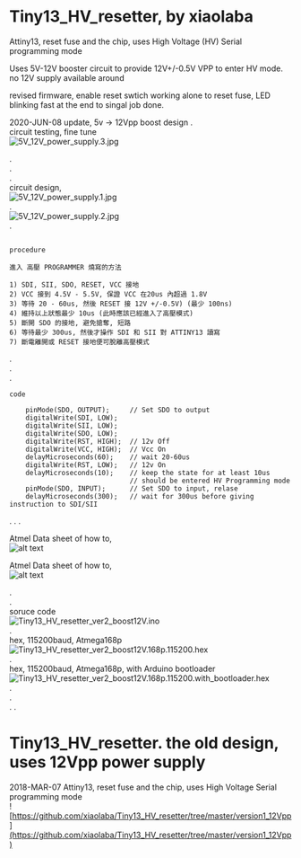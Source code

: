 # Tiny13_HV_resetter, by xiaolaba
Attiny13, reset fuse and the chip, uses High Voltage (HV) Serial programming mode

Uses 5V-12V booster circuit to provide 12V+/-0.5V VPP to enter HV mode. no 12V supply available around

revised firmware, enable reset swtich working alone to reset fuse, LED blinking fast at the end to singal job done.


2020-JUN-08 update, 5v -> 12Vpp boost design
.  
circuit testing, fine tune  
![5V_12V_power_supply.3.jpg](Version2_boost12V/5V_12V_power_supply.3.jpg)    


.  
.  
.  
circuit design,  
![5V_12V_power_supply.1.jpg](Version2_boost12V/5V_12V_power_supply.1.jpg)  
.    
![5V_12V_power_supply.2.jpg](Version2_boost12V/5V_12V_power_supply.2.jpg)  
.  



```

procedure

進入 高壓 PROGRAMMER 燒寫的方法

1) SDI, SII, SDO, RESET, VCC 接地
2) VCC 接到 4.5V - 5.5V, 保證 VCC 在20us 內超過 1.8V
3) 等待 20 - 60us, 然後 RESET 接 12V +/-0.5V) (最少 100ns)
4) 維持以上狀態最少 10us (此時應該已經進入了高壓模式)
5) 斷開 SDO 的接地, 避免搶奪, 短路
6) 等待最少 300us, 然後才操作 SDI 和 SII 對 ATTINY13 讀寫
7) 斷電離開或 RESET 接地便可脫離高壓模式
```  
.  
.  
.  
```
code

    pinMode(SDO, OUTPUT);     // Set SDO to output
    digitalWrite(SDI, LOW);
    digitalWrite(SII, LOW);
    digitalWrite(SDO, LOW);
    digitalWrite(RST, HIGH);  // 12v Off
    digitalWrite(VCC, HIGH);  // Vcc On
    delayMicroseconds(60);    // wait 20-60us
    digitalWrite(RST, LOW);   // 12v On
    delayMicroseconds(10);    // keep the state for at least 10us
                              // should be entered HV Programming mode
    pinMode(SDO, INPUT);      // Set SDO to input, relase
    delayMicroseconds(300);   // wait for 300us before giving instruction to SDI/SII
```
.
.
.
 
Atmel Data sheet of how to,  
![alt text](Version2_boost12V/Attiny13_HV_reset_fuse1.jpg)  
    
Atmel Data sheet of how to,  
![alt text](Version2_boost12V/Attiny13_HV_reset_fuse2.jpg)  
    
.  
.  
soruce code  
![Tiny13_HV_resetter_ver2_boost12V.ino](https://github.com/xiaolaba/Tiny13_HV_resetter/blob/master/Version2_boost12V/Tiny13_HV_resetter_ver2_boost12V.ino)  
.    
hex, 115200baud, Atmega168p    
![Tiny13_HV_resetter_ver2_boost12V.168p.115200.hex](https://github.com/xiaolaba/Tiny13_HV_resetter/blob/master/Version2_boost12V/Tiny13_HV_resetter_ver2_boost12V.168p.115200.hex)     
.    
hex, 115200baud, Atmega168p, with Arduino bootloader  
![Tiny13_HV_resetter_ver2_boost12V.168p.115200.with_bootloader.hex](https://github.com/xiaolaba/Tiny13_HV_resetter/blob/master/Version2_boost12V/Tiny13_HV_resetter_ver2_boost12V.168p.115200.with_bootloader.hex)       
.  
.  
.
.
# Tiny13_HV_resetter. the old design, uses 12Vpp power supply
2018-MAR-07
Attiny13, reset fuse and the chip, uses High Voltage Serial programming mode  
![https://github.com/xiaolaba/Tiny13_HV_resetter/tree/master/version1_12Vpp](https://github.com/xiaolaba/Tiny13_HV_resetter/tree/master/version1_12Vpp)
